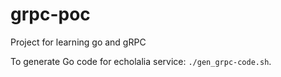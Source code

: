 # grpc-poc

Project for learning go and gRPC

To generate Go code for echolalia service: `./gen_grpc-code.sh`.

